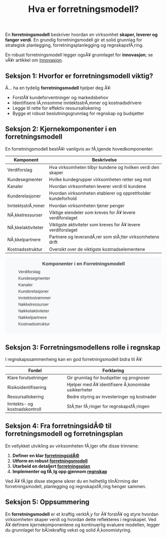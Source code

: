 ﻿---
title: "Hva er forretningsmodell?"
meta_title: "Hva er forretningsmodell?"
meta_description: 'En **forretningsmodell** beskriver hvordan en virksomhet **skaper, leverer og fanger verdi**. En grundig forretningsmodell gir et solid grunnlag for strategisk ...'
slug: hva-er-forretningsmodell
type: blog
layout: pages/single
---

En **forretningsmodell** beskriver hvordan en virksomhet **skaper, leverer og fanger verdi**. En grundig forretningsmodell gir et solid grunnlag for strategisk planlegging, forretningsplanlegging og regnskapsfÃ¸ring.

En robust forretningsmodell legger ogsÃ¥ grunnlaget for **innovasjon**; se vÃ¥r artikkel om [Innovasjon](/blogs/regnskap/innovasjon "Innovasjon i Regnskap: En Komplett Guide til Innovasjon i Regnskap og Utviklingskostnader").

## Seksjon 1: Hvorfor er forretningsmodell viktig?

Ã… ha en tydelig **forretningsmodell** hjelper deg Ã¥:

* ForstÃ¥ kundeforventninger og markedsbehov
* Identifisere lÃ¸nnsomme inntektsstrÃ¸mmer og kostnadsdrivere
* Legge til rette for effektiv ressursallokering
* Bygge et robust beslutningsgrunnlag for regnskap og budsjetter

## Seksjon 2: Kjernekomponenter i en forretningsmodell

En forretningsmodell bestÃ¥r vanligvis av fÃ¸lgende hovedkomponenter:

| Komponent              | Beskrivelse                                                       |
|------------------------|-------------------------------------------------------------------|
| Verdiforslag           | Hva virksomheten tilbyr kundene og hvilken verdi den skaper       |
| Kundesegmenter         | Hvilke kundegrupper virksomheten retter seg mot                   |
| Kanaler                | Hvordan virksomheten leverer verdi til kundene                    |
| Kunderelasjoner        | Hvordan virksomheten etablerer og opprettholder kundeforhold      |
| InntektsstrÃ¸mmer       | Hvordan virksomheten tjener penger                                |
| NÃ¸kkelressurser        | Viktige eiendeler som kreves for Ã¥ levere verdiforslaget          |
| NÃ¸kkelaktiviteter      | Viktigste aktiviteter som kreves for Ã¥ levere verdiforslaget      |
| NÃ¸kkelpartnere         | Partnere og leverandÃ¸rer som stÃ¸tter virksomhetens drift          |
| Kostnadsstruktur       | Oversikt over de viktigste kostnadselementene                     |

![Komponenter i en Forretningsmodell](forretningsmodell-komponenter.svg)

## Seksjon 3: Forretningsmodellens rolle i regnskap

I regnskapssammenheng kan en god forretningsmodell bidra til Ã¥:

| Fordel                    | Forklaring                                       |
|---------------------------|---------------------------------------------------|
| Klare forutsetninger      | Gir grunnlag for budsjetter og prognoser          |
| Risikoidentifisering      | Hjelper med Ã¥ identifisere Ã¸konomiske usikkerheter|
| Ressursallokering         | Bedre styring av investeringer og kostnader       |
| Inntekts- og kostnadskontroll | StÃ¸tter fÃ¸ringer for regnskapsfÃ¸ringen         |

## Seksjon 4: Fra forretningsidÃ© til forretningsmodell og forretningsplan

En vellykket utvikling av virksomheten fÃ¸lger ofte disse trinnene:

1. **Definer en klar [forretningsidÃ©](/blogs/regnskap/forretningside "Hva er forretningsidÃ©? Komplett Guide til Utvikling og Evaluering av ForretningsidÃ©er")**
2. **Utform en robust [forretningsmodell](/blogs/regnskap/hva-er-forretningsmodell "Hva er forretningsmodell? Komplett guide til utforming og evaluering av forretningsmodell for regnskap og virksomhetsstyring")**
3. **Utarbeid en detaljert [forretningsplan](/blogs/regnskap/hva-er-forretningsplan "Hva er forretningsplan? Komplett Guide til Forretningsplanlegging og RegnskapsoppfÃ¸lging")**
4. **Implementer og fÃ¸lg opp gjennom [regnskap](/blogs/regnskap/hva-er-regnskap "Hva er Regnskap? En Dybdeanalyse for Norge")**

Ved Ã¥ fÃ¸lge disse stegene sikrer du en helhetlig tilnÃ¦rming der forretningsmodell, planlegging og regnskapsfÃ¸ring henger sammen.

## Seksjon 5: Oppsummering

En **forretningsmodell** er et kraftig verktÃ¸y for Ã¥ forstÃ¥ og styre hvordan virksomheten skaper verdi og hvordan dette reflekteres i regnskapet. Ved Ã¥ definere kjernekomponentene og kontinuerlig evaluere modellen, legger du grunnlaget for bÃ¦rekraftig vekst og solid Ã¸konomistyring.


